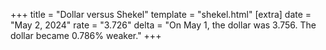 +++
title = "Dollar versus Shekel"
template = "shekel.html"
[extra]
date = "May  2, 2024"
rate = "3.726"
delta = "On May  1, the dollar was 3.756. The dollar became 0.786% weaker."
+++
